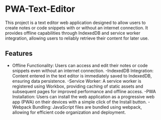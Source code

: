 # PWA-Text-Editor

This project is a text editor web application designed to allow users to create notes or code snippets with or without an internet connection. It provides offline capabilities through IndexedDB and service worker integration, allowing users to reliably retrieve their content for later use.

## Features
- Offline Functionality: Users can access and edit their notes or code snippets even without an internet connection.
-IndexedDB Integration: Content entered in the text editor is immediately saved to IndexedDB, ensuring data persistence.
-Service Worker: A service worker is registered using Workbox, providing caching of static assets and subsequent pages for improved performance and offline access.
-PWA Installation: Users can install the web application as a progressive web app (PWA) on their devices with a simple click of the Install button.
-Webpack Bundling: JavaScript files are bundled using webpack, allowing for efficient code organization and deployment.